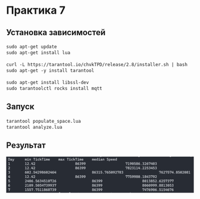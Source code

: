 # Практика 7

## Установка зависимостей

    sudo apt-get update
    sudo apt-get install lua

    curl -L https://tarantool.io/chvkTPD/release/2.8/installer.sh | bash
    sudo apt-get -y install tarantool

    sudo apt-get install libssl-dev
    sudo tarantoolctl rocks install mqtt

## Запуск
    tarantool populate_space.lua
    tarantool analyze.lua

## Результат
![](result.png)

